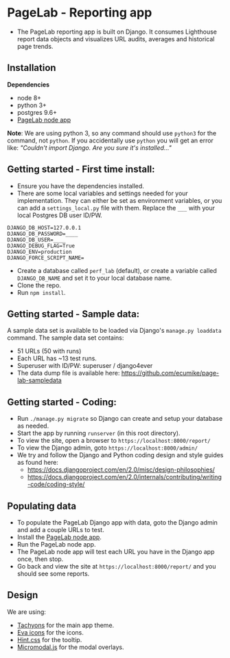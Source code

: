 # PageLab - Reporting app

* The PageLab reporting app is built on Django. It consumes Lighthouse report data objects and visualizes URL audits, averages and historical page trends.

## Installation

**Dependencies**

* node 8+
* python 3+
* postgres 9.6+
* [PageLab node app](../../pageaudit)


**Note**: We are using python 3, so any command should use  `python3` for the command, not `python`.
If you accidentally use `python` you will get an error like: _"Couldn't import Django. Are you sure it's installed..."_


## Getting started - First time install:

- Ensure you have the dependencies installed.
- There are some local variables and settings needed for your implementation. They can either be set as environment variables, or you can add a `settings_local.py` file with them.
 Replace the `___` with your local Postgres DB user ID/PW.
 
```
DJANGO_DB_HOST=127.0.0.1
DJANGO_DB_PASSWORD=____
DJANGO_DB_USER=____
DJANGO_DEBUG_FLAG=True
DJANGO_ENV=production
DJANGO_FORCE_SCRIPT_NAME=
```
- Create a database called `perf_lab` (default), or create a variable called `DJANGO_DB_NAME` and set it to your local database name.
- Clone the repo.
- Run `npm install`.


## Getting started - Sample data:
A sample data set is available to be loaded via Django's `manage.py loaddata` command. The sample data set contains:
- 51 URLs (50 with runs)
- Each URL has ~13 test runs.
- Superuser with ID/PW: superuser / django4ever
- The data dump file is available here: https://github.com/ecumike/page-lab-sampledata


## Getting started - Coding:
- Run `./manage.py migrate` so Django can create and setup your database as needed.
- Start the app by running `runserver` (in this root directory).
- To view the site, open a browser to `https://localhost:8000/report/`
- To view the Django admin, goto `https://localhost:8000/admin/`
- We try and follow the Django and Python coding design and style guides as found here: 
    - https://docs.djangoproject.com/en/2.0/misc/design-philosophies/
    - https://docs.djangoproject.com/en/2.0/internals/contributing/writing-code/coding-style/


## Populating data
- To populate the PageLab Django app with data, goto the Django admin and add a couple URLs to test.
- Install the [PageLab node app](../../pageaudit).
- Run the PageLab node app.
- The PageLab node app will test each URL you have in the Django app once, then stop.
- Go back and view the site at `https://localhost:8000/report/` and you should see some reports.


## Design
We are using:
- [Tachyons](https://tachyons.io/) for the main app theme.
- [Eva icons](https://akveo.github.io/eva-icons/#/) for the icons.
- [Hint.css](https://kushagragour.in/lab/hint/) for the tooltip.
- [Micromodal.js](https://micromodal.now.sh/) for the modal overlays.


